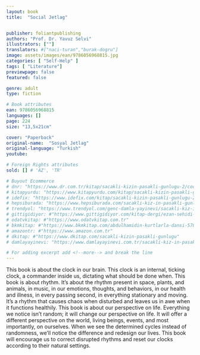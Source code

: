 ```yaml
---
layout: book
title:  "Social Jetlag"


publisher: foliantpublishing
authors: "Prof. Dr. Yavuz Selvi"
illustrators: [""]
translators: #["naci-turan","burak-dogru"]
image: assets/images/ean/9786056968815.jpg
categories: [ "Self-Help" ]
tags: [ "Literature"]
previewpage: false
featured: false

genre: adult
type: fiction

# Book attributes
ean: 9786056968815
languages: []
page: 224
size: "13,5x21cm"

cover: "Paperback"
original-name:  "Sosyal Jetlag"
original-language: "Turkish"
youtube:

# Foreign Rights attributes
sold: [] # 'AZ', 'TR'

# Buyout Ecommerce
# dnr: "https://www.dr.com.tr/kitap/sacakli-kizin-pasakli-gunlugu-2/cocuk-ve-genclik/genclik-10-yas/roman-oyku/urunno=0001893059001"
# kitapyurdu: "https://www.kitapyurdu.com/kitap/sacakli-kizin-pasakli-gunlugu-2-/560122.html&filter_name=Sa%C3%A7akl%C4%B1+K%C4%B1z%27%C4%B1n+Pasakl%C4%B1+G%C3%BCnl%C3%BC%C4%9F%C3%BC+2"
# idefix: "https://www.idefix.com/kitap/sacakli-kizin-pasakli-gunlugu-2/cocuk-ve-genclik/genclik-10-yas/roman-oyku/urunno=0001893059001"
# hepsiburada: "https://www.hepsiburada.com/sacakli-kiz-in-pasakli-gunlugu-2-damla-yayinevi-p-HBV000012ER86"
# trendyol: "https://www.trendyol.com/genc-damla-yayinevi/sacakli-kiz-in-pasakli-gunlugu-2-p-54825777"
# gittigidiyor: #"https://www.gittigidiyor.com/kitap-dergi/ezan-sehidi-adnan-menderes_pdp_732728793"
# odatvkitap: #"https://www.odatvkitap.com.tr"
# bkmkitap: #"https://www.bkmkitap.com/abdulhamidin-kurtlarla-dansi-578226"
# amazontr: #"https://www.amazon.com.tr"
# dkitap: #"https://www.dkitap.com/sacakli-kizin-pasakli-gunlugu"
# damlayayinevi: "https://www.damlayayinevi.com.tr/sacakli-kiz-in-pasakli-gunlugu-2-bu-iste-bi-terslik-var"

# For adding excerpt add <!--more--> and break the line
---
```

This book is about the clock in our brain. This
clock is an internal, ticking clock, a commander inside us, dictating what should be done when. This
book is about rhythm. It’s about the rhythm present in space, plants, and animals, in music, in our
emotions, thoughts, and behaviors, in our health
and illness, in every passing second, in everything
stationary and moving. It’s a rhythm that causes
chaos when disturbed and leaves us in awe when
it functions healthily. This book is about our perspective on life. Everything we notice isn’t random;
it will change our perspective on life. It will offer a
different perspective on the world, living beings,
events, and most importantly, on ourselves. When
we see the determined cycles instead of randomness, we’ll notice the difference and redesign our
lives. This book will encourage us to correct disrupted rhythms and reset our clocks according to
their natural settings.
<!--more--> 

